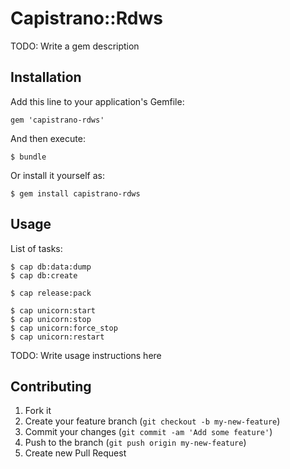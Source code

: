 # Capistrano::Rdws

TODO: Write a gem description

## Installation

Add this line to your application's Gemfile:

    gem 'capistrano-rdws'

And then execute:

    $ bundle

Or install it yourself as:

    $ gem install capistrano-rdws

## Usage

List of tasks:

    $ cap db:data:dump
    $ cap db:create

    $ cap release:pack

    $ cap unicorn:start
    $ cap unicorn:stop
    $ cap unicorn:force_stop
    $ cap unicorn:restart

TODO: Write usage instructions here

## Contributing

1. Fork it
2. Create your feature branch (`git checkout -b my-new-feature`)
3. Commit your changes (`git commit -am 'Add some feature'`)
4. Push to the branch (`git push origin my-new-feature`)
5. Create new Pull Request
